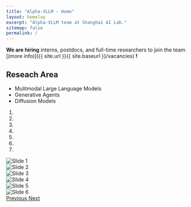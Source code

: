 ```yaml
---
title: "Alpha-VLLM - Home"
layout: homelay
excerpt: "Alpha-VLLM team at Shanghai AI Lab."
sitemap: false
permalink: /
---
```


 **We are hiring** interns, postdocs, and full-time researchers to join the team [(more info)]({{ site.url }}{{ site.baseurl }}/vacancies) **!**

## Reseach Area
- Mulitmodal Large Language Models
- Generative Agents
- Diffusion Models
<div markdown="0" id="carousel" class="carousel slide" data-ride="carousel" data-interval="4000" data-pause="hover" >
    <!-- Menu -->
    <ol class="carousel-indicators">
        <li data-target="#carousel" data-slide-to="0" class="active"></li>
        <li data-target="#carousel" data-slide-to="1"></li>
        <li data-target="#carousel" data-slide-to="2"></li>
        <li data-target="#carousel" data-slide-to="3"></li>
        <li data-target="#carousel" data-slide-to="4"></li>
        <li data-target="#carousel" data-slide-to="5"></li>
        <li data-target="#carousel" data-slide-to="6"></li>
    </ol>
    <div class="carousel-inner" markdown="0">
        <div class="item active">
            <img src="{{ site.url }}{{ site.baseurl }}/images/propic/x-accessory.png" alt="Slide 1" />
        </div>
        <div class="item">
            <img src="{{ site.url }}{{ site.baseurl }}/images/propic/adapter.png" alt="Slide 2" />
        </div>
        <div class="item">
            <img src="{{ site.url }}{{ site.baseurl }}/images/propic/conv_mlp_transformer.jpg" alt="Slide 3" />
        </div>
        <div class="item">
            <img src="{{ site.url }}{{ site.baseurl }}/images/propic/ImageBind-LLM.png" alt="Slide 4" />
        </div>
        <div class="item">
            <img src="{{ site.url }}{{ site.baseurl }}/images/propic/ConvMAE.png" alt="Slide 5" />
        </div>
    <div class="item">
            <img src="{{ site.url }}{{ site.baseurl }}/images/propic/pipeline.jpg" alt="Slide 6" />
        </div>
    </div>
  <a class="left carousel-control" href="#carousel" role="button" data-slide="prev">
    <span class="glyphicon glyphicon-chevron-left" aria-hidden="true">
    <span class="sr-only">Previous
  </a>
  <a class="right carousel-control" href="#carousel" role="button" data-slide="next">
    <span class="glyphicon glyphicon-chevron-right" aria-hidden="true">
    <span class="sr-only">Next
  </a>




